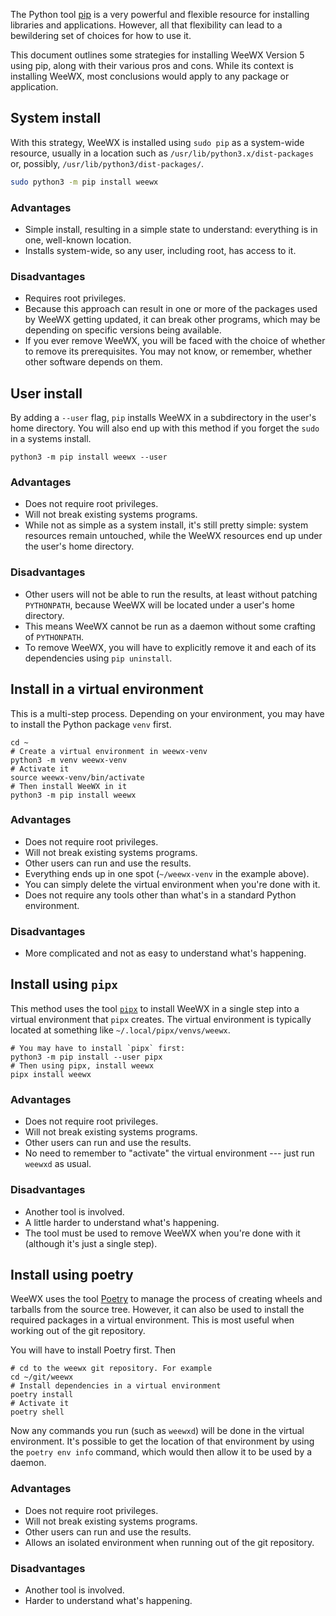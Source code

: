The Python tool [pip](https://pip.pypa.io) is a very powerful and flexible
resource for installing libraries and applications. However, all that
flexibility can lead to a bewildering set of choices for how to use it.

This document outlines some strategies for installing WeeWX Version 5 using pip,
along with their various pros and cons. While its context is installing WeeWX,
most conclusions would apply to any package or application.

## System install

With this strategy, WeeWX is installed using `sudo pip` as a system-wide
resource, usually in a location such as `/usr/lib/python3.x/dist-packages` or,
possibly, `/usr/lib/python3/dist-packages/`.

```sh
sudo python3 -m pip install weewx
```

### Advantages

- Simple install, resulting in a simple state to understand: everything is in
  one, well-known location.
- Installs system-wide, so any user, including root, has access to it.

### Disadvantages

- Requires root privileges.
- Because this approach can result in one or more of the packages used by WeeWX
  getting updated, it can break other programs, which may be depending on
  specific versions being available.
- If you ever remove WeeWX, you will be faced with the choice of whether to
  remove its prerequisites. You may not know, or remember, whether other
  software depends on them.

## User install

By adding a `--user` flag, `pip` installs WeeWX in a subdirectory in the user's
home directory. You will also end up with this method if you forget the `sudo`
in a systems install.

```shell
python3 -m pip install weewx --user
```

### Advantages

- Does not require root privileges.
- Will not break existing systems programs.
- While not as simple as a system install, it's still pretty simple: system
  resources remain untouched, while the WeeWX resources end up under the user's 
  home directory.

### Disadvantages

- Other users will not be able to run the results, at least without patching
  `PYTHONPATH`, because WeeWX will be located under a user's home directory.
- This means WeeWX cannot be run as a daemon without some crafting of
  `PYTHONPATH`.
- To remove WeeWX, you will have to explicitly remove it and each of its 
  dependencies using `pip uninstall`.

## Install in a virtual environment

This is a multi-step process. Depending on your environment, you may have to
install the Python package `venv` first.

```shell
cd ~
# Create a virtual environment in weewx-venv
python3 -m venv weewx-venv
# Activate it
source weewx-venv/bin/activate
# Then install WeeWX in it
python3 -m pip install weewx 
```

### Advantages

- Does not require root privileges.
- Will not break existing systems programs.
- Other users can run and use the results.
- Everything ends up in one spot (`~/weewx-venv` in the example above).
- You can simply delete the virtual environment when you're done with it.
- Does not require any tools other than what's in a standard Python environment.

### Disadvantages

- More complicated and not as easy to understand what's happening.

## Install using `pipx`

This method uses the tool [`pipx`](https://pypa.github.io/pipx/) to install
WeeWX in a single step into a virtual environment that `pipx` creates. The
virtual environment is typically located at something like
`~/.local/pipx/venvs/weewx`.

```shell
# You may have to install `pipx` first:
python3 -m pip install --user pipx
# Then using pipx, install weewx
pipx install weewx
```

### Advantages

- Does not require root privileges.
- Will not break existing systems programs.
- Other users can run and use the results.
- No need to remember to "activate" the virtual environment --- just run
  `weewxd` as usual.

### Disadvantages

- Another tool is involved.
- A little harder to understand what's happening.
- The tool must be used to remove WeeWX when you're done with it (although 
  it's just a single step).


## Install using poetry

WeeWX uses the tool [Poetry](https://python-poetry.org/) to manage the process
of creating wheels and tarballs from the source tree. However, it can also
be used to install the required packages in a virtual environment. This is most
useful when working out of the git repository.

You will have to install Poetry first. Then

```shell
# cd to the weewx git repository. For example
cd ~/git/weewx
# Install dependencies in a virtual environment
poetry install
# Activate it
poetry shell
```

Now any commands you run (such as `weewxd`) will be done in the virtual
environment. It's possible to get the location of that environment by using the
`poetry env info` command, which would then allow it to be used by a daemon.

### Advantages

- Does not require root privileges.
- Will not break existing systems programs.
- Other users can run and use the results.
- Allows an isolated environment when running out of the git repository.

### Disadvantages

- Another tool is involved.
- Harder to understand what's happening.
